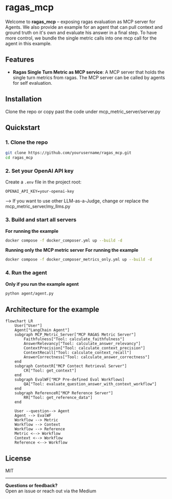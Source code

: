 # ragas_mcp

Welcome to **ragas_mcp** – exposing ragas evaluation as MCP server for Agents. We also provide an example for an agent that can pull context and ground truth on it's own and evaluate his answer in a final step. To have more control, we bundle the single metric calls into one mcp call for the agent in this example.

## Features

- **Ragas Single Turn Metric as MCP service**: A MCP server that holds the single turn metrics from ragas. The MCP server can be called by agents for self evaluation. 

## Installation

Clone the repo or copy past the code under mcp_metric_server/server.py

## Quickstart

### 1. Clone the repo

```sh
git clone https://github.com/yourusername/ragas_mcp.git
cd ragas_mcp
```

### 2. Set your OpenAI API key

Create a `.env` file in the project root:

```
OPENAI_API_KEY=your-openai-key
```
--> If you want to use other LLM-as-a-Judge, change or replace the mcp_metric_server/my_llms.py 

### 3. Build and start all servers

**For running the example**
```sh
docker compose -f docker_composer.yml up --build -d
```

**Running only the MCP metric server**
**For running the example**
```sh
docker compose -f docker_composer_metrics_only.yml up --build -d
```

### 4. Run the agent
**Only if you run the example agent**
```sh
python agent/agent.py
```

## Architecture for the example

```mermaid
flowchart LR
    User["User"]
    Agent["LangChain Agent"]
    subgraph MCP_Metric_Server["MCP RAGAS Metric Server"]
        Faithfulness["Tool: calculate_faithfulness"]
        AnswerRelevancy["Tool: calculate_answer_relevancy"]
        ContextPrecision["Tool: calculate_context_precision"]
        ContextRecall["Tool: calculate_context_recall"]
        AnswerCorrectness["Tool: calculate_answer_correctness"]
    end
    subgraph ContextR["MCP Contect Retrieval Server"]
        CR["Tool: get_context"]
    end
    subgraph EvalWF["MCP Pre-defined Eval Workflows]
        QA["Tool: evaluate_question_answer_with_context_workflow"]
    end
    subgraph ReferenceR["MCP Reference Server"]
        RR["Tool: get_reference_data"]
    end

    User --question--> Agent
    Agent --> EvalWF
    Workflow --> Metric
    Workflow --> Context
    Workflow --> Reference
    Metric <--> Workflow
    Context <--> Workflow
    Reference <--> Workflow
```

## License

MIT

---

**Questions or feedback?**  
Open an issue or reach out via the Medium